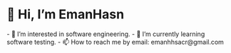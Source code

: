 <h1 style="color=red;">👋 Hi, I’m EmanHasn</h1> 
- 👀 I’m interested in software engineering.
- 🌱 I’m currently learning software testing.
- 📫 How to reach me by email: emanhhsacr@gmail.com

<!---
EmanHasn/EmanHasn is a ✨ special ✨ repository because its `README.md` (this file) appears on your GitHub profile.
You can click the Preview link to take a look at your changes.
--->
